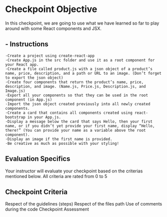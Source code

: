 # __Checkpoint Objective__
In this checkpoint, we are going to use what we have learned so far to play around with some React components and JSX.

## - __Instructions__
    ·Create a project using create-react-app
    ·Create App.js in the src folder and use it as a root component for your React app.
    ·Create a file called product.js with a json object of a product’s name, price, description, and a path or URL to an image. (Don’t forget to export the json object)
    ·Create four components that return the product’s name, price, description, and image. (Name.js, Price.js, Description.js, and Image.js)
    ·Export all your components so that they can be used in the root component (in App.js)
    ·Import the json object created previously into all newly created components.
    ·Create a card that contains all components created using react-bootstrap in your App.js.
    ·Display a message below the card that says Hello, then your first name, or if you didn’t yet provide your first name, display “Hello, there!” (You can provide your name as a variable above the root component).
    ·Display an image if the first name is provided.
    ·Be creative as much as possible with your styling!

## __Evaluation Specifics__
Your instructor will evaluate your checkpoint based on the criterias mentioned below. All criteria are rated from 0 to 5

## __Checkpoint Criteria__
Respect of the guidelines (steps)
Respect of the files path
Use of comments during the code
Checkpoint Assessment